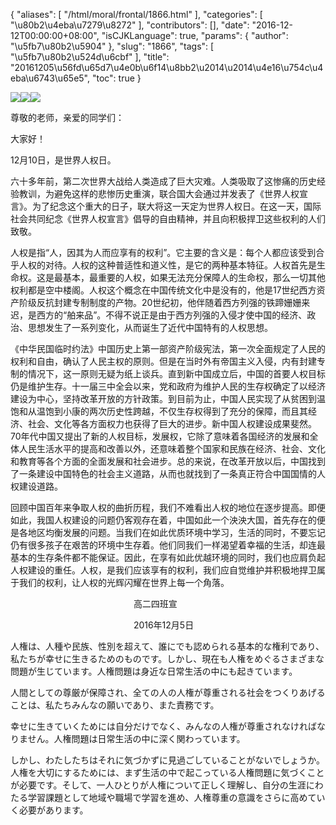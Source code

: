 {
    "aliases": [
        "/html/moral/frontal/1866.html"
    ],
    "categories": [
        "\u80b2\u4eba\u7279\u8272"
    ],
    "contributors": [],
    "date": "2016-12-12T00:00:00+08:00",
    "isCJKLanguage": true,
    "params": {
        "author": "\u5fb7\u80b2\u5904"
    },
    "slug": "1866",
    "tags": [
        "\u5fb7\u80b2\u524d\u6cbf"
    ],
    "title": "20161205\u56fd\u65d7\u4e0b\u6f14\u8bb2\u2014\u2014\u4e16\u754c\u4eba\u6743\u65e5",
    "toc": true
}

![](https://cdn.tfls.online/mirror/full/e1b74ea28da5ad3240225e0b1d4e2c61c2ebe2b6.jpg)![](https://cdn.tfls.online/mirror/full/e891228c11fed844ba72cbcab032988833921fc1.jpg)![](https://cdn.tfls.online/mirror/full/961fe2c7c8c8e6f1127efce8141d4ba35589ed89.jpg)




尊敬的老师，亲爱的同学们：




大家好！




12月10日，是世界人权日。




六十多年前，第二次世界大战给人类造成了巨大灾难。人类吸取了这惨痛的历史经验教训，为避免这样的悲惨历史重演，联合国大会通过并发表了《世界人权宣言》。为了纪念这个重大的日子，联大将这一天定为世界人权日。在这一天，国际社会共同纪念《世界人权宣言》倡导的自由精神，并且向积极捍卫这些权利的人们致敬。




人权是指“人，因其为人而应享有的权利”。它主要的含义是：每个人都应该受到合乎人权的对待。人权的这种普适性和道义性，是它的两种基本特征。人权首先是生命权。这是最基本，最重要的人权，如果无法充分保障人的生命权，那么一切其他权利都是空中楼阁。人权这个概念在中国传统文化中是没有的，他是17世纪西方资产阶级反抗封建专制制度的产物。20世纪初，他伴随着西方列强的铁蹄姗姗来迟，是西方的“舶来品”。不得不说正是由于西方列强的入侵才使中国的经济、政治、思想发生了一系列变化，从而诞生了近代中国特有的人权思想。




《中华民国临时约法》中国历史上第一部资产阶级宪法，第一次全面规定了人民的权利和自由，确认了人民主权的原则。但是在当时外有帝国主义入侵，内有封建专制的情况下，这一原则无疑为纸上谈兵。直到新中国成立后，中国的首要人权目标仍是维护生存。十一届三中全会以来，党和政府为维护人民的生存权确定了以经济建设为中心，坚持改革开放的方针政策。到目前为止，中国人民实现了从贫困到温饱和从温饱到小康的两次历史性跨越，不仅生存权得到了充分的保障，而且其经济、社会、文化等各方面权力也获得了巨大的进步。新中国人权建设成果斐然。70年代中国又提出了新的人权目标，发展权，它除了意味着各国经济的发展和全体人民生活水平的提高和改善以外，还意味着整个国家和民族在经济、社会、文化和教育等各个方面的全面发展和社会进步。总的来说，在改革开放以后，中国找到了一条建设中国特色的社会主义道路，从而也就找到了一条真正符合中国国情的人权建设道路。




回顾中国百年来争取人权的曲折历程，我们不难看出人权的地位在逐步提高。即便如此，我国人权建设的问题仍客观存在着，中国如此一个泱泱大国，首先存在的便是各地区均衡发展的问题。当我们在如此优质环境中学习，生活的同时，不要忘记仍有很多孩子在艰苦的环境中生存着。他们同我们一样渴望着幸福的生活，却连最基本的生存条件都不能保证。因此，在享有如此优越环境的同时，我们也应肩负起人权建设的重任。人权，是我们应该享有的权利，我们应自觉维护并积极地捍卫属于我们的权利，让人权的光辉闪耀在世界上每一个角落。




                                                  高二四班宣




                                                  2016年12月5日




 




人権は、人種や民族、性別を超えて、誰にでも認められる基本的な権利であり、私たちが幸せに生きるためのものです。しかし、現在も人権をめぐるさまざまな問題が生じています。人権問題は身近な日常生活の中にも起きています。




人間としての尊厳が保障され、全ての人の人権が尊重される社会をつくりあげることは、私たちみんなの願いであり、また責務です。




幸せに生きていくためには自分だけでなく、みんなの人権が尊重されなければなりません。人権問題は日常生活の中に深く関わっています。




しかし、わたしたちはそれに気づかずに見過ごしていることがないでしょうか。人権を大切にするためには、まず生活の中で起こっている人権問題に気づくことが必要です。そして、一人ひとりが人権について正しく理解し、自分の生涯にわたる学習課題として地域や職場で学習を進め、人権尊重の意識をさらに高めていく必要があります。




  





 


